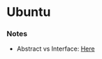 # Ubuntu

### Notes
+ Abstract vs Interface: [Here][1]

[1]: https://codeinphp.github.io/post/abstract-class-vs-interface/
